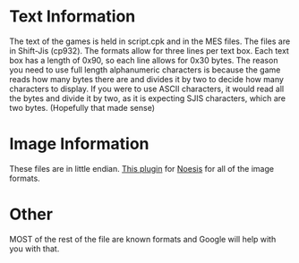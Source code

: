 # Text Information
The text of the games is held in script.cpk and in the MES files.  The files are in Shift-Jis (cp932).
The formats allow for three lines per text box.  Each text box has a length of 0x90, so each line allows for 0x30 bytes.
The reason you need to use full length alphanumeric characters is because the game reads how many bytes there are and divides it by two to decide how many characters to display.  If you were to use ASCII characters, it would read all the bytes and divide it by two, as it is expecting SJIS characters, which are two bytes. (Hopefully that made sense)
# Image Information
These files are in little endian.
[This plugin](https://github.com/SamuraiOndo/various-noesis-plugins/blob/main/ano_psp.py) for [Noesis](https://richwhitehouse.com/index.php?content=inc_projects.php&showproject=91) for all of the image formats.
# Other
MOST of the rest of the file are known formats and Google will help with you with that.
